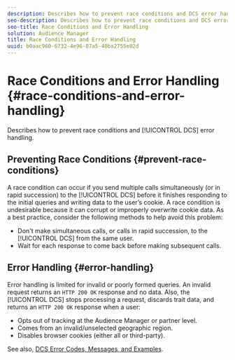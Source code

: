 ```yaml
---
description: Describes how to prevent race conditions and DCS error handling.
seo-description: Describes how to prevent race conditions and DCS error handling.
seo-title: Race Conditions and Error Handling
solution: Audience Manager
title: Race Conditions and Error Handling
uuid: b0aac960-6732-4e96-87a5-40ba2755e02d
---
```


# Race Conditions and Error Handling {#race-conditions-and-error-handling}

Describes how to prevent race conditions and [!UICONTROL DCS] error handling.

## Preventing Race Conditions {#prevent-race-conditions}

A race condition can occur if you send multiple calls simultaneously (or in rapid succession) to the [!UICONTROL DCS] before it finishes responding to the initial queries and writing data to the user’s cookie. A race condition is undesirable because it can corrupt or improperly overwrite cookie data. As a best practice, consider the following methods to help avoid this problem:

* Don't make simultaneous calls, or calls in rapid succession, to the [!UICONTROL DCS] from the same user.
* Wait for each response to come back before making subsequent calls.

## Error Handling {#error-handling}

Error handling is limited for invalid or poorly formed queries. An invalid request returns an `HTTP 200 OK` response and no data. Also, the [!UICONTROL DCS] stops processing a request, discards trait data, and returns an `HTTP 200 OK` response when a user:

* Opts out of tracking at the Audience Manager or partner level.
* Comes from an invalid/unselected geographic region.
* Disables browser cookies (either all or third-party).

See also, [DCS Error Codes, Messages, and Examples](../../../api/dcs-intro/dcs-api-reference/dcs-error-codes.md).
